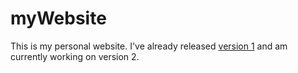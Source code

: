 # myWebsite
This is my personal website. I've already released [version 1](http://clwproductions.com) and am currently working on version 2.
